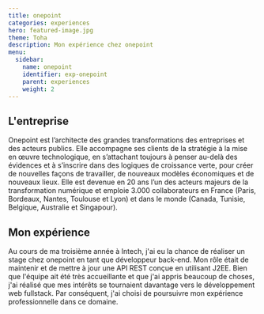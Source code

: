 ```yaml
---
title: onepoint
categories: experiences
hero: featured-image.jpg
theme: Toha
description: Mon expérience chez onepoint
menu:
  sidebar:
    name: onepoint
    identifier: exp-onepoint
    parent: experiences
    weight: 2
---
```


## L'entreprise
Onepoint est l’architecte des grandes transformations des entreprises et des acteurs publics. Elle accompagne ses clients de la stratégie à la mise en œuvre technologique, en s’attachant toujours à penser au-delà des évidences et à s’inscrire dans des logiques de croissance verte, pour créer de nouvelles façons de travailler, de nouveaux modèles économiques et de nouveaux lieux. Elle est devenue en 20 ans l’un des acteurs majeurs de la transformation numérique et emploie 3.000 collaborateurs en France (Paris, Bordeaux, Nantes, Toulouse et Lyon) et dans le monde (Canada, Tunisie, Belgique, Australie et Singapour).

## Mon expérience
Au cours de ma troisième année à Intech, j'ai eu la chance de réaliser un stage chez onepoint en tant que développeur back-end. Mon rôle était de maintenir et de mettre à jour une API REST conçue en utilisant J2EE. Bien que l'équipe ait été très accueillante et que j'ai appris beaucoup de choses, j'ai réalisé que mes intérêts se tournaient davantage vers le développement web fullstack. Par conséquent, j'ai choisi de poursuivre mon expérience professionnelle dans ce domaine.
